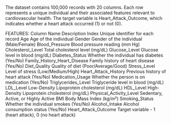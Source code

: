 The dataset contains 100,000 records with 20 columns. Each row represents a unique individual and their associated features relevant to cardiovascular health. The target variable is Heart_Attack_Outcome, which indicates whether a heart attack occurred (1) or not (0).

FEATURES:
Column Name	Description
Index	Unique identifier for each record
Age	Age of the individual
Gender	Gender of the individual (Male/Female)
Blood_Pressure	Blood pressure reading (mm Hg)
Cholesterol_Level	Total cholesterol level (mg/dL)
Glucose_Level	Glucose level in blood (mg/dL)
Diabetes_Status	Whether the individual has diabetes (Yes/No)
Family_History_Heart_Disease	Family history of heart disease (Yes/No)
Diet_Quality	Quality of diet (Poor/Average/Good)
Stress_Level	Level of stress (Low/Medium/High)
Heart_Attack_History	Previous history of heart attack (Yes/No)
Medication_Usage	Whether the person is on medication (Yes/No)
Triglycerides_Level	Triglyceride level in blood (mg/dL)
LDL_Level	Low-Density Lipoprotein cholesterol (mg/dL)
HDL_Level	High-Density Lipoprotein cholesterol (mg/dL)
Physical_Activity_Level	Sedentary, Active, or Highly Active
BMI	Body Mass Index (kg/m²)
Smoking_Status	Whether the individual smokes (Yes/No)
Alcohol_Intake	Alcohol consumption status (Yes/No)
Heart_Attack_Outcome	Target variable - 1 (heart attack), 0 (no heart attack)
